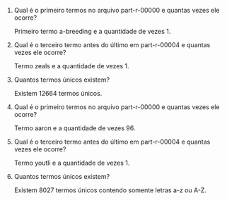 <ol>
	<li><p>Qual é o primeiro termos no arquivo part-r-00000 e quantas vezes ele ocorre?</p>
	<p>Primeiro termo a-breeding e a quantidade de vezes 1.</p></li>
	<li><p>Qual é o terceiro termo antes do último em part-r-00004 e quantas vezes ele ocorre?</p>
	<p>Termo zeals e a quantidade de vezes 1.</p></li>
	<li><p>Quantos termos únicos existem?</p>
	<p>Existem 12664 termos únicos.</p></li>
	<li><p>Qual é o primeiro termos no arquivo part-r-00000 e quantas vezes ele ocorre?</p>
	<p>Termo aaron e a quantidade de vezes 96.</p></li>
	<li><p>Qual é o terceiro termo antes do último em part-r-00004 e quantas vezes ele ocorre?</p>
	<p>Termo youtli e a quantidade de vezes 1.</p></li>
	<li><p>Quantos termos únicos existem?</p>
	<p>Existem 8027 termos únicos contendo somente letras a-z ou A-Z.</p></li>
</ol>
